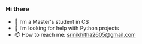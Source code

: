 ### Hi there


- 🔭 I’m a Master's student in CS
- 🤔 I’m looking for help with Python projects
- 📫 How to reach me: srinikhitha2605@gmail.com

